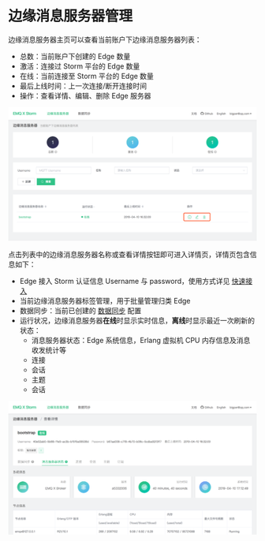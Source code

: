 # 边缘消息服务器管理

边缘消息服务器主页可以查看当前账户下边缘消息服务器列表：

- 总数：当前账户下创建的 Edge 数量
- 激活：连接过 Storm 平台的 Edge 数量
- 在线：当前连接至 Storm 平台的 Edge 数量
- 最后上线时间：上一次连接/断开连接时间
- 操作：查看详情、编辑、删除 Edge 服务器

![image-20190410165835268](../_assets/image-20190410165835268.png)



点击列表中的边缘消息服务器名称或查看详情按钮即可进入详情页，详情页包含信息如下：

- Edge 接入 Storm 认证信息 Username 与 password，使用方式详见 [快速接入](./connect_strom.md)
- 当前边缘消息服务器标签管理，用于批量管理归类 Edge
- 数据同步：当前已创建的 [数据同步](./bridge.md) 配置
- 运行状况，边缘消息服务器**在线**时显示实时信息，**离线**时显示最近一次刷新的状态：
  - 消息服务器状态：Edge 系统信息，Erlang 虚拟机 CPU 内存信息及消息收发统计等
  - 连接
  - 会话
  - 主题
  - 会话

![image-20190410171300489](../_assets/image-20190410171300489.png)
